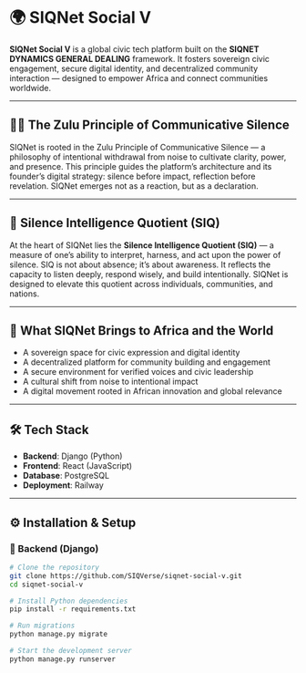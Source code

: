 # 🌍 SIQNet Social V

**SIQNet Social V** is a global civic tech platform built on the **SIQNET DYNAMICS GENERAL DEALING** framework. It fosters sovereign civic engagement, secure digital identity, and decentralized community interaction — designed to empower Africa and connect communities worldwide.

---

## 🧘🏿 The Zulu Principle of Communicative Silence

SIQNet is rooted in the Zulu Principle of Communicative Silence — a philosophy of intentional withdrawal from noise to cultivate clarity, power, and presence. This principle guides the platform’s architecture and its founder’s digital strategy: silence before impact, reflection before revelation. SIQNet emerges not as a reaction, but as a declaration.

---

## 🧠 Silence Intelligence Quotient (SIQ)

At the heart of SIQNet lies the **Silence Intelligence Quotient (SIQ)** — a measure of one’s ability to interpret, harness, and act upon the power of silence. SIQ is not about absence; it’s about awareness. It reflects the capacity to listen deeply, respond wisely, and build intentionally. SIQNet is designed to elevate this quotient across individuals, communities, and nations.

---

## 🚀 What SIQNet Brings to Africa and the World

- A sovereign space for civic expression and digital identity  
- A decentralized platform for community building and engagement  
- A secure environment for verified voices and civic leadership  
- A cultural shift from noise to intentional impact  
- A digital movement rooted in African innovation and global relevance  

---

## 🛠️ Tech Stack

- **Backend**: Django (Python)  
- **Frontend**: React (JavaScript)  
- **Database**: PostgreSQL  
- **Deployment**: Railway  

---

## ⚙️ Installation & Setup

### 🔹 Backend (Django)
```bash
# Clone the repository
git clone https://github.com/SIQVerse/siqnet-social-v.git
cd siqnet-social-v

# Install Python dependencies
pip install -r requirements.txt

# Run migrations
python manage.py migrate

# Start the development server
python manage.py runserver
